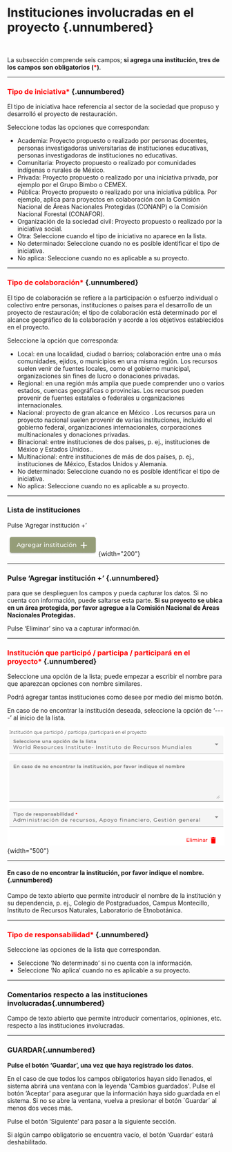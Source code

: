 #  Instituciones involucradas en el proyecto {.unnumbered}

<br>

La subsección comprende seis campos; **si agrega una institución, tres de los campos son obligatorios (<span style="color:red">\*</span>)**. 

----

### <span style="color:red">Tipo de iniciativa\*</span> {.unnumbered}
El tipo de iniciativa hace referencia al sector de la sociedad que propuso y desarrolló  el  proyecto de restauración.

Seleccione todas las opciones que correspondan:

- Academia:  Proyecto propuesto o realizado por personas docentes, personas investigadoras universitarias de instituciones educativas, personas investigadoras de instituciones no educativas.
- Comunitaria: Proyecto propuesto o realizado por comunidades indígenas o rurales de México.
- Privada: Proyecto propuesto o realizado por una iniciativa privada, por ejemplo por el Grupo Bimbo o CEMEX.
- Pública: Proyecto propuesto o realizado por una iniciativa pública. Por ejemplo, aplica para proyectos en colaboración con la Comisión Nacional de Áreas Nacionales Protegidas (CONANP) o la Comisión Nacional Forestal (CONAFOR).
- Organización de la sociedad civil: Proyecto propuesto o realizado por la iniciativa social.
- Otra: Seleccione cuando el tipo de iniciativa no aparece en la lista.
- No determinado: Seleccione cuando no es posible identificar el tipo de iniciativa.
- No aplica: Seleccione cuando no es aplicable a su proyecto. 

----

### <span style="color:red">Tipo de colaboración\*</span> {.unnumbered}

El tipo de colaboración se refiere a la participación o esfuerzo individual o colectivo entre personas, instituciones o países para el desarrollo de un proyecto de restauración; el tipo de colaboración está determinado por el alcance geográfico de la colaboración y acorde a los  objetivos establecidos en el proyecto.

Seleccione la opción que corresponda:

- Local: en una localidad, ciudad o barrios; colaboración entre una o más comunidades, ejidos, o municipios en una misma región. Los recursos suelen venir de fuentes locales, como el gobierno municipal, organizaciones sin fines de lucro o donaciones privadas.
- Regional: en una región más amplia que puede comprender uno o varios estados, cuencas geográficas o provincias. Los recursos pueden provenir de fuentes estatales o federales u organizaciones internacionales.
- Nacional: proyecto de gran alcance en México . Los recursos para un proyecto nacional suelen provenir de varias instituciones, incluido el gobierno federal,  organizaciones internacionales, corporaciones multinacionales y donaciones privadas.
- Binacional: entre instituciones de dos países, p. ej., instituciones de México y Estados Unidos..
- Multinacional: entre instituciones de más de dos países, p. ej., instituciones de México,  Estados Unidos y Alemania.
- No determinado: Seleccione cuando no es posible identificar el tipo de iniciativa.
- No aplica: Seleccione cuando no es aplicable a su proyecto.

----

### Lista de instituciones
Pulse ‘Agregar institución +’

![](images/Imagen7.png){width="200"}

----

### Pulse ‘Agregar institución +’ {.unnumbered}
para que se desplieguen los campos y pueda capturar los datos. Si no cuenta con información, puede saltarse esta parte. 
**Si su proyecto se ubica en un área protegida, por favor agregue a la Comisión Nacional de Áreas Nacionales Protegidas.**

Pulse ‘Eliminar’ sino va a capturar información.

----

### <span style="color:red">Institución que participó / participa / participará en el proyecto\*</span> {.unnumbered}

Seleccione una opción de la lista; puede empezar a escribir el nombre para que aparezcan opciones con nombre similares. 

Podrá agregar tantas instituciones como desee por medio del mismo botón. 

En caso de no encontrar la institución deseada, seleccione la opción de ‘----’ al inicio de la lista. 
 
![](images/Imagen8.png){width="500"}
 
----

#### En caso de no encontrar la institución, por favor indique el nombre.{.unnumbered}
Campo de texto abierto que permite introducir el nombre de la institución y su dependencia, p. ej., Colegio de Postgraduados, Campus Montecillo, Instituto de Recursos Naturales, Laboratorio de Etnobotánica. 

----

### <span style="color:red">Tipo de responsabilidad\*</span> {.unnumbered}
Seleccione las opciones de la lista que correspondan.

- Seleccione ‘No determinado’ si no cuenta con la información. 
- Seleccione ‘No aplica’ cuando no es aplicable a su proyecto.

----

### Comentarios respecto a las instituciones involucradas{.unnumbered}
Campo de texto abierto que permite introducir comentarios, opiniones, etc. respecto a las instituciones involucradas.

----

### GUARDAR{.unnumbered}

**Pulse el botón ‘Guardar’, una vez que haya registrado los datos**.

En el caso de que todos los campos obligatorios hayan sido llenados, el sistema abrirá una ventana con la leyenda 'Cambios guardados'. Pulse el botón ‘Aceptar’ para asegurar que la información haya sido guardada en el sistema. Si no se abre la ventana, vuelva a presionar el botón ´Guardar´ al menos dos veces más.

Pulse el botón ‘Siguiente’ para pasar a la siguiente sección. 

Si algún campo obligatorio se encuentra vacío, el botón ‘Guardar’ estará deshabilitado.
